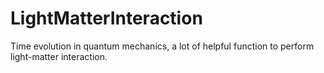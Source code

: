 # LightMatterInteraction
Time evolution in quantum mechanics, a lot of helpful function to perform light-matter interaction. 
